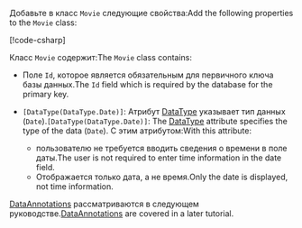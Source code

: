 <span data-ttu-id="71a99-101">Добавьте в класс `Movie` следующие свойства:</span><span class="sxs-lookup"><span data-stu-id="71a99-101">Add the following properties to the `Movie` class:</span></span>

[!code-csharp[](~/tutorials/first-mvc-app/start-mvc/sample/MvcMovie22/Models/Movie.cs?name=snippet1)]

<span data-ttu-id="71a99-102">Класс `Movie` содержит:</span><span class="sxs-lookup"><span data-stu-id="71a99-102">The `Movie` class contains:</span></span>

* <span data-ttu-id="71a99-103">Поле `Id`, которое является обязательным для первичного ключа базы данных.</span><span class="sxs-lookup"><span data-stu-id="71a99-103">The `Id` field which is required by the database for the primary key.</span></span>
* <span data-ttu-id="71a99-104">`[DataType(DataType.Date)]`:  Атрибут [DataType](/dotnet/api/microsoft.aspnetcore.mvc.dataannotations.internal.datatypeattributeadapter) указывает тип данных (`Date`).</span><span class="sxs-lookup"><span data-stu-id="71a99-104">`[DataType(DataType.Date)]`:  The [DataType](/dotnet/api/microsoft.aspnetcore.mvc.dataannotations.internal.datatypeattributeadapter) attribute specifies the type of the data (`Date`).</span></span> <span data-ttu-id="71a99-105">С этим атрибутом:</span><span class="sxs-lookup"><span data-stu-id="71a99-105">With this attribute:</span></span>

  * <span data-ttu-id="71a99-106">пользователю не требуется вводить сведения о времени в поле даты.</span><span class="sxs-lookup"><span data-stu-id="71a99-106">The user is not required to enter time information in the date field.</span></span>
  * <span data-ttu-id="71a99-107">Отображается только дата, а не время.</span><span class="sxs-lookup"><span data-stu-id="71a99-107">Only the date is displayed, not time information.</span></span>

<span data-ttu-id="71a99-108">[DataAnnotations](/dotnet/api/system.componentmodel.dataannotations) рассматриваются в следующем руководстве.</span><span class="sxs-lookup"><span data-stu-id="71a99-108">[DataAnnotations](/dotnet/api/system.componentmodel.dataannotations) are covered in a later tutorial.</span></span>